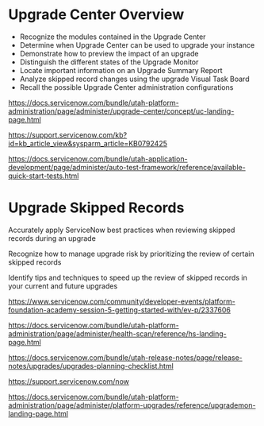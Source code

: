 <h1 ng-class="{'text-light': c.data.content_type == 'path'}" class="heading-xl-regular ng-binding">Upgrade Center Overview</h1>

<p class="text-body padder-b-md ng-binding" ng-bind-html="c.objective"><ul><li>Recognize the modules contained in the Upgrade Center</li><li>Determine when Upgrade Center can be used to upgrade your instance</li><li>Demonstrate how to preview the impact of an upgrade</li><li>Distinguish the different states of the Upgrade Monitor</li><li>Locate important information on an Upgrade Summary Report</li><li>Analyze skipped record changes using the upgrade Visual Task Board</li><li>Recall the possible Upgrade Center administration configurations</li></ul></p>

https://docs.servicenow.com/bundle/utah-platform-administration/page/administer/upgrade-center/concept/uc-landing-page.html

https://support.servicenow.com/kb?id=kb_article_view&sysparm_article=KB0792425

https://docs.servicenow.com/bundle/utah-application-development/page/administer/auto-test-framework/reference/available-quick-start-tests.html

<h1 ng-class="{'text-light': c.data.content_type == 'path'}" class="heading-xl-regular ng-binding">Upgrade Skipped Records</h1>

<p class="text-body padder-b-md ng-binding" ng-bind-html="c.objective"><p>Accurately apply ServiceNow best practices when reviewing skipped records during an upgrade</p>
<p>Recognize how to manage upgrade risk by prioritizing the review of certain skipped records</p>
<p>Identify tips and techniques to speed up the review of skipped records in your current and future upgrades</p></p>

https://www.servicenow.com/community/developer-events/platform-foundation-academy-session-5-getting-started-with/ev-p/2337606

https://docs.servicenow.com/bundle/utah-platform-administration/page/administer/health-scan/reference/hs-landing-page.html

https://docs.servicenow.com/bundle/utah-release-notes/page/release-notes/upgrades/upgrades-planning-checklist.html

https://support.servicenow.com/now

https://docs.servicenow.com/bundle/utah-platform-administration/page/administer/platform-upgrades/reference/upgrademon-landing-page.html
